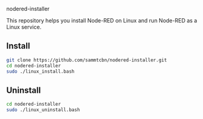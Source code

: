nodered-installer

This repository helps you install Node-RED on Linux and run Node-RED as a Linux service.

## Install

```sh
git clone https://github.com/sammtcbn/nodered-installer.git
cd nodered-installer
sudo ./linux_install.bash
```

## Uninstall 

```sh
cd nodered-installer
sudo ./linux_uninstall.bash
```

